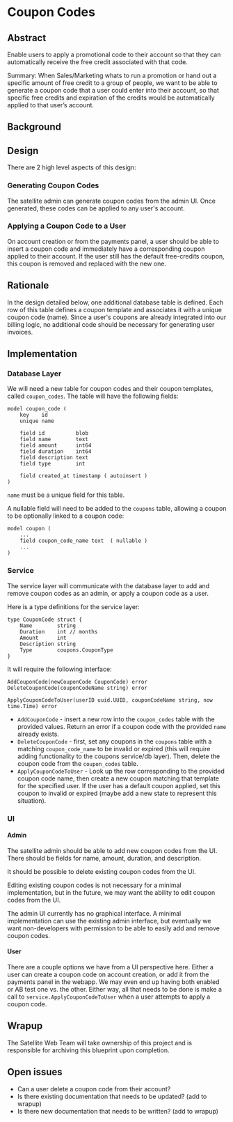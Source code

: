 # Coupon Codes 

## Abstract

Enable users to apply a promotional code to their account so that they can automatically receive the free credit associated with that code.

Summary: When Sales/Marketing whats to run a promotion or hand out a specific amount of free credit to a group of people, we want to be able to generate a coupon code that a user could enter into their account, so that specific free credits and expiration of the credits would be automatically applied to that user’s account.

## Background


## Design

There are 2 high level aspects of this design:

### Generating Coupon Codes

The satellite admin can generate coupon codes from the admin UI. Once generated, these codes can be applied to any user's account.

### Applying a Coupon Code to a User

On account creation or from the payments panel, a user should be able to insert a coupon code and immediately have a corresponding coupon applied to their account. If the user still has the default free-credits coupon, this coupon is removed and replaced with the new one.

## Rationale

In the design detailed below, one additional database table is defined. Each row of this table defines a coupon template and associates it with a unique coupon code (name). Since a user's coupons are already integrated into our billing logic, no additional code should be necessary for generating user invoices. 

## Implementation

### Database Layer

We will need a new table for coupon codes and their coupon templates, called `coupon_codes`. The table will have the following fields:
```
model coupon_code (
    key    id
    unique name

    field id          blob
    field name        text
    field amount      int64
    field duration    int64
    field description text
    field type        int

    field created_at timestamp ( autoinsert )
)
```
`name` must be a unique field for this table.

A nullable field will need to be added to the `coupons` table, allowing a coupon to be optionally linked to a coupon code:

```
model coupon (
    ...
    field coupon_code_name text  ( nullable )
    ...
)
```

### Service

The service layer will communicate with the database layer to add and remove coupon codes as an admin, or apply a coupon code as a user.

Here is a type definitions for the service layer:
```
type CouponCode struct {
    Name        string
    Duration    int // months
    Amount      int
    Description string
    Type        coupons.CouponType
}
```

It will require the following interface:

```
AddCouponCode(newCouponCode CouponCode) error
DeleteCouponCode(couponCodeName string) error

ApplyCouponCodeToUser(userID uuid.UUID, couponCodeName string, now time.Time) error
```

* `AddCouponCode` - insert a new row into the `coupon_codes` table with the provided values. Return an error if a coupon code with the provided `name` already exists.
* `DeleteCouponCode` - first, set any coupons in the `coupons` table with a matching `coupon_code_name` to be invalid or expired (this will require adding functionality to the coupons service/db layer). Then, delete the coupon code from the `coupon_codes` table.
* `ApplyCouponCodeToUser` - Look up the row corresponding to the provided coupon code name, then create a new coupon matching that template for the specified user. If the user has a default coupon applied, set this coupon to invalid or expired (maybe add a new state to represent this situation). 

### UI
#### **Admin**

The satellite admin should be able to add new coupon codes from the UI. There should be fields for name, amount, duration, and description.

It should be possible to delete existing coupon codes from the UI.

Editing existing coupon codes is not necessary for a minimal implementation, but in the future, we may want the ability to edit coupon codes from the UI.

The admin UI currently has no graphical interface. A minimal implementation can use the existing admin interface, but eventually we want non-developers with permission to be able to easily add and remove coupon codes.

#### **User**
There are a couple options we have from a UI perspective here. Either a user can create a coupon code on account creation, or add it from the payments panel in the webapp. We may even end up having both enabled or AB test one vs. the other. Either way, all that needs to be done is make a call to `service.ApplyCouponCodeToUser` when a user attempts to apply a coupon code.

## Wrapup

The Satellite Web Team will take ownership of this project and is responsible for archiving this blueprint upon completion.

## Open issues

* Can a user delete a coupon code from their account?
* Is there existing documentation that needs to be updated? (add to wrapup)
* Is there new documentation that needs to be written? (add to wrapup)
